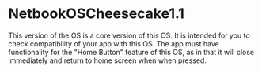 # NetbookOSCheesecake1.1
This version of the OS is a core version of this OS.
It is intended for you to check compatibility of your app with this OS.
The app must have functionality for the "Home Button" feature of this OS, as in that it will close immediately and return to home screen when when pressed.
